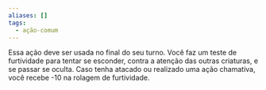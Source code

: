 ```yaml
---
aliases: []
tags:
  - ação-comum
---
```

 
Essa ação deve ser usada no final do seu turno. Você faz um teste de furtividade para tentar se esconder, contra a atenção das outras criaturas, e se passar se oculta. Caso tenha atacado ou realizado uma ação chamativa, você recebe -10 na rolagem de furtividade.
